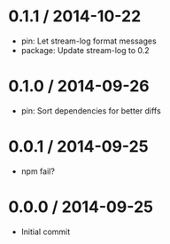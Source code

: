 
0.1.1 / 2014-10-22
==================

  * pin: Let stream-log format messages
  * package: Update stream-log to 0.2

0.1.0 / 2014-09-26
==================

  * pin: Sort dependencies for better diffs

0.0.1 / 2014-09-25
==================

  * npm fail?

0.0.0 / 2014-09-25
==================

  * Initial commit
